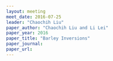 ```yaml
---
layout: meeting
meet_date: 2016-07-25
leader: "Chaochih Liu"
paper_author: "Chaochih Liu and Li Lei"
paper_year: 2016
paper_title: "Barley Inversions"
paper_journal:
paper_url:
---
```

